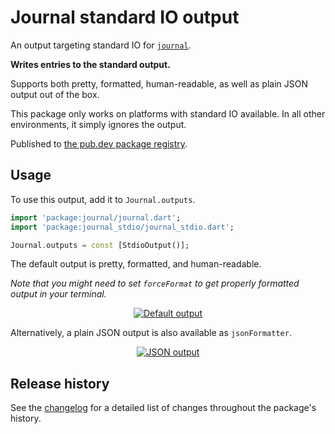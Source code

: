 # Journal standard IO output

An output targeting standard IO for [`journal`].

**Writes entries to the standard output.**

Supports both pretty, formatted, human-readable, as well as plain JSON output out of the box.

This package only works on platforms with standard IO available.
In all other environments, it simply ignores the output.

Published to [the pub.dev package registry][registry].

[`journal`]: https://pub.dev/packages/journal
[registry]: https://pub.dev/packages/journal_stdio

## Usage

To use this output, add it to `Journal.outputs`.

```dart
import 'package:journal/journal.dart';
import 'package:journal_stdio/journal_stdio.dart';

Journal.outputs = const [StdioOutput()];
```

The default output is pretty, formatted, and human-readable.

_Note that you might need to set `forceFormat` to get properly formatted output in your terminal._

<p align="center">
  <a target="_blank" rel="noopener noreferrer" href="https://asciinema.org/a/yssRVNfkYQUigFvYUQkJ2YNI5">
    <img alt="Default output" src="https://asciinema.org/a/yssRVNfkYQUigFvYUQkJ2YNI5.svg" style="max-width: 100%;">
  </a>
</p>

Alternatively, a plain JSON output is also available as `jsonFormatter`.

<p align="center">
  <a target="_blank" rel="noopener noreferrer" href="https://asciinema.org/a/51uq1Ut5eDncgRicI8r8k4mJk">
    <img alt="JSON output" src="https://asciinema.org/a/51uq1Ut5eDncgRicI8r8k4mJk.svg" style="max-width: 100%;">
  </a>
</p>

## Release history

See the [changelog](CHANGELOG.md) for a detailed list of changes throughout the package's history.
